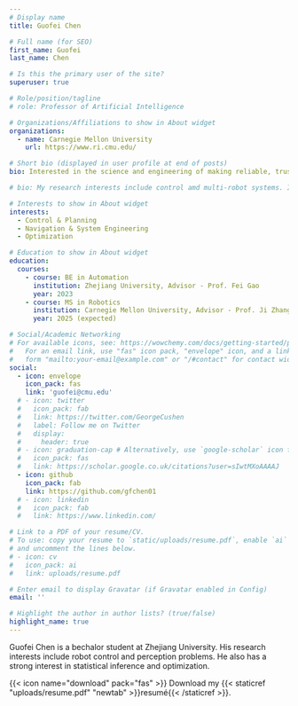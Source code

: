 ```yaml
---
# Display name
title: Guofei Chen

# Full name (for SEO)
first_name: Guofei
last_name: Chen

# Is this the primary user of the site?
superuser: true

# Role/position/tagline
# role: Professor of Artificial Intelligence

# Organizations/Affiliations to show in About widget
organizations:
  - name: Carnegie Mellon University
    url: https://www.ri.cmu.edu/

# Short bio (displayed in user profile at end of posts)
bio: Interested in the science and engineering of making reliable, trustworthy, and scalable navigation systems for mobile robots/manipulators in the real-world. Part-time auto mechanic.

# bio: My research interests include control amd multi-robot systems. I am also widely interested in learning and combinatorial mathematics.

# Interests to show in About widget
interests:
  - Control & Planning
  - Navigation & System Engineering
  - Optimization

# Education to show in About widget
education:
  courses:
    - course: BE in Automation
      institution: Zhejiang University, Advisor - Prof. Fei Gao
      year: 2023
    - course: MS in Robotics
      institution: Carnegie Mellon University, Advisor - Prof. Ji Zhang
      year: 2025 (expected)

# Social/Academic Networking
# For available icons, see: https://wowchemy.com/docs/getting-started/page-builder/#icons
#   For an email link, use "fas" icon pack, "envelope" icon, and a link in the
#   form "mailto:your-email@example.com" or "/#contact" for contact widget.
social:
  - icon: envelope
    icon_pack: fas
    link: 'guofei@cmu.edu'
  # - icon: twitter
  #   icon_pack: fab
  #   link: https://twitter.com/GeorgeCushen
  #   label: Follow me on Twitter
  #   display:
  #     header: true
  # - icon: graduation-cap # Alternatively, use `google-scholar` icon from `ai` icon pack
  #   icon_pack: fas
  #   link: https://scholar.google.co.uk/citations?user=sIwtMXoAAAAJ
  - icon: github
    icon_pack: fab
    link: https://github.com/gfchen01
  # - icon: linkedin
  #   icon_pack: fab
  #   link: https://www.linkedin.com/

# Link to a PDF of your resume/CV.
# To use: copy your resume to `static/uploads/resume.pdf`, enable `ai` icons in `params.yaml`,
# and uncomment the lines below.
# - icon: cv
#   icon_pack: ai
#   link: uploads/resume.pdf

# Enter email to display Gravatar (if Gravatar enabled in Config)
email: ''

# Highlight the author in author lists? (true/false)
highlight_name: true
---
```


Guofei Chen is a bechalor student at Zhejiang University. His research interests include robot control and perception problems. He also has a strong interest in statistical inference and optimization.

{{< icon name="download" pack="fas" >}} Download my {{< staticref "uploads/resume.pdf" "newtab" >}}resumé{{< /staticref >}}.
